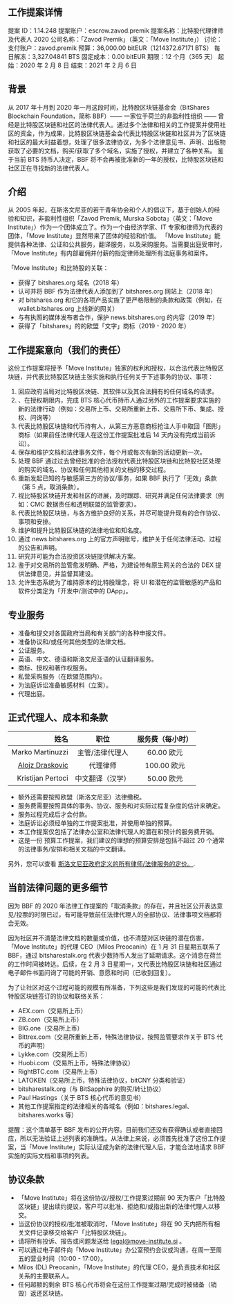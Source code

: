 ## 工作提案详情

提案 ID：1.14.248
提案账户：escrow.zavod.premik
提案名称：比特股代理律师及代表人 2020
公司名称：「Zavod Premik」（英文：「Move Institute」）
讨论：
支付账户：zavod.premik
预算：36,000.00 bitEUR（1214372.67171 BTS）
每日解冻：3,327.04841 BTS
固定成本：0.00 bitEUR
期限：12 个月（365 天）
起始：2020 年 2 月 8 日
结束：2021 年 2 月 6 日

## 背景

从 2017 年十月到 2020 年一月这段时间，比特股区块链基金会（BitShares Blockchain Foundation，简称 BBF）—— 一家位于荷兰的非盈利性组织 —— 曾经是比特股区块链和社区的法律代表人。通过多个法律和相关的工作提案并使用社区的资金，作为成果，比特股区块链基金会代表比特股区块链和社区并为了区块链和社区的最大利益着想，处理了很多法律协议，为多个法律意见书、声明、出版物获取了必要的文档，购买/获取了多个域名，实施了授权，并建立了各种关系。
鉴于当前 BTS 持币人决定，BBF 将不会再被批准新的一年的授权，比特股区块链和社区正在寻找新的法律代表人。

## 介绍

从 2005 年起，在斯洛文尼亚的若干青年协会和个人的倡议下，基于创始人的经验和知识，非盈利性组织「Zavod Premik, Murska Sobota」（英文：「Move Institute」）作为一个团体成立了。作为一个由经济学家、IT 专家和律师为代表的团体，「Move Institute」显然带来了团体的经验和价值。
「Move Institute」能提供各种法律、公证和公共服务，翻译服务，以及采购服务。当需要出庭受审时，「Move Institute」有内部雇佣并付薪的指定律师处理所有法庭事务和案件。

「Move Institute」和比特股的关联：
- 获得了 bitshares.org 域名（2018 年）
- 认可并将 BBF 作为法律代表人添加到了 bitshares.org 网站上（2018 年）
- 对 bitshares.org 和它的各项产品实施了更严格限制的条款和政策（例如，在 wallet.bitshares.org 上线新的网关）
- 与有执照的媒体发布者合作，保护 news.bitshares.org 的内容（2019 年）
- 获得了「bitshares」的的欧盟「文字」商标（2019 - 2020 年）

## 工作提案意向（我们的责任）

这份工作提案将授予「Move Institute」独家的权利和授权，以合法代表比特股区块链，并代表比特股区块链主张实施和执行任何关于下述事务的协议、事项：

1. 回应政府当局对比特股区块链、其软件以及其合法拥有的任何域名的请求。
2. 、在授权期限内，完成 BTS 核心代币持币人通过另外的工作提案要求实施的新的法律行动（例如：交易所上币、交易所重新上币、交易所下币、集成、授权、问询等）
3. 代表比特股区块链和代币持有人，从第三方恶意商标抢注人手中取回「图形」商标（如果前任法律代理人在这份工作提案批准后 14 天内没有完成当前诉讼）。
4. 保存和维护文档和法律事务文件，每个月或每次有新的活动更新一次。
5. 处理 BBF 通过过去曾经批准的合法授权代表比特股区块链和比特股社区处理的购买的域名、协议和任何其他相关的文档的移交过程。
6. 重新发起已知的与敏感第三方的协议/事务，如果 BBF 执行了「无效」条款（第 5 点，取消条款）。
7. 视比特股区块链开发和社区的进展，及时跟踪、研究并满足任何法律要求（例如：CMC 数据责任和透明联盟的监管要求）。
8. 代表比特股区块链，与各方维护良好的关系，并尽可能提升现有的合作协议、事项和安排。
9. 维护和提升比特股区块链的法律地位和知名度。
10. 通过 news.bitshares.org 上的官方声明账号，维护关于任何法律活动、过程的公告和声明。
11. 研究并可能为合法投资区块链提供解决方案。
12. 鉴于对交易所的监管愈发明确、严格，为建设带有原生网关的合法的 DEX 提供法律意见，并监督其建设。
13. 允许生态系统为了维持原本的比特股理念，将 UI 和潜在的监管敏感的产品和软件分类定为「开发中/测试中的 DApp」。

## 专业服务

- 准备和提交对各国政府当局和有关部门的各种申报文件。
- 准备协议和/或任何其他类型的法律文档。
- 公证服务。
- 英语、中文、德语和斯洛文尼亚语的认证翻译服务。
- 商标、授权和著作权服务。
- 私营采购服务（在欧盟范围内）。
- 为法庭诉讼准备敏感材料（立案）。
- 代理出庭。

## 正式代理人、成本和条款

| 姓名                     |  职位             | 服务费（每小时）|
| ------------------------:|:--------------------: |:----------------------:|
| Marko Martinuzzi         | 主管/法律代理人 | 60.00 欧元 |
| [Alojz Draskovic](https://www.bizi.si/ODVETNIK-ALOJZ-DRASKOVIC/)          | 代理律师               | 100.00 欧元 |
| Kristijan Pertoci        | 中文翻译（汉学） | 50.00 欧元 |

- 额外还需要按照欧盟（斯洛文尼亚）法律缴税。
- 服务费需要按照具体的事务、协议、服务和对实际过程复杂度的估计来确定。
- 服务过程完成后才会付款。
- 法庭诉讼必须经单独的工作提案批准，并使用单独的预算。
- 本工作提案仅包括了法律办公室和法律代理人的潜在和预计的服务费开销。
- 这是一份 预算工作提案，我们建议的理想的预算安排是包括不超过 20 个通常的法律事务/安排和相关文档的中文翻译。

另外，您可以查看 [斯洛文尼亚政府定义的所有律师/法律服务的定价。](http://www.pisrs.si/Pis.web/pregledPredpisa?id=TARI184).

## 当前法律问题的更多细节

因为 BBF 的 2020 年法律工作提案的「取消条款」的存在，并且社区公开表达意见/投票的时限已过，有可能导致前任法律代理人的全部协议、法律事项文档都将会无效。

因为社区并不清楚法律文档的数量或价值，也不清楚对区块链的潜在伤害，「Move Institute」的代理 CEO（Milos Preocanin）在 1 月 31 日星期五联系了 BBF，通过 bitsharestalk.org 代表少数持币人发出了延期请求。这个消息在荷兰的工作时间被转达。后续，在 2 月 3 日星期一，又代表比特股区块链和社区通过电子邮件书面问询了可能的开销、意愿和时间（已收到回复）。

为了让社区对这个过程可能的规模有所准备，下列这些是我们发现的可能的代表比特股区块链签订的协议和联络关系：

- AEX.com（交易所上币）
- ZB.com（交易所上币）
- BIG.one（交易所上币）
- Bittrex.com（交易所重新上币，特殊法律协议，按照监管要求作关于 BTS 代币的声明）
- Lykke.com（交易所上币）
- Huobi.com（交易所上币，特殊法律协议）
- RightBTC.com（交易所上币）
- LATOKEN（交易所上币，特殊法律协议，bitCNY 分类和验证）
- bitsharestalk.org（与 BitSapphire 的购买/转让协议）
- Paul Hastings（关于 BTS 核心代币的意见书）
- 其他工作提案指定的法律相关的各域名（例如：bitshares.legal、bitshares.works 等）

提醒：这个清单基于 BBF 发布的公开内容。目前我们还没有获得确认或者直接回应，所以无法验证上述列表的准确性。从法律上来说，必须首先批准了这份工作提案，当「Move Institute」实际认证成为新的法律代理人后，才能合法地请求 BBF 实施的实际文档和事项的列表。

## 协议条款

- 「Move Institute」将在这份协议/授权/工作提案过期前 90 天为客户「比特股区块链」提出续约提议，客户可以批准、拒绝和/或指出新的法律代理人以移交。
- 当这份协议的授权/批准被取消时，「Move Institute」将在 90 天内把所有相关文件记录移交给客户「比特股区块链」。
- 请将所有投诉、报告或问题发送给 legal@move-institute.si 。
- 可以通过电子邮件向「Move Institute」办公室预约会议或沟通，在周一至周五的营业时间（10:00 - 17:00）。
- Milos (DL) Preocanin，「Move Institute」的代理 CEO，是负责技术和社区关系的主要联系人。
- 任何超额的剩余 BTS 核心代币将会在这份工作提案过期/完成时被储备（销毁）返还区块链。

